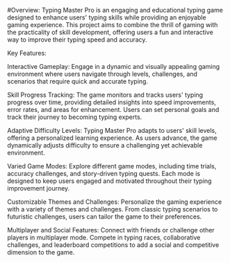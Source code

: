 #Overview:
Typing Master Pro is an engaging and educational typing game designed to enhance users' typing skills while providing an enjoyable gaming experience. This project aims to combine the thrill of gaming with the practicality of skill development, offering users a fun and interactive way to improve their typing speed and accuracy.


Key Features:

Interactive Gameplay:
Engage in a dynamic and visually appealing gaming environment where users navigate through levels, challenges, and scenarios that require quick and accurate typing.
 
Skill Progress Tracking:
The game monitors and tracks users' typing progress over time, providing detailed insights into speed improvements, error rates, and areas for enhancement. Users can set personal goals and track their journey to becoming typing experts.

Adaptive Difficulty Levels:
Typing Master Pro adapts to users' skill levels, offering a personalized learning experience. As users advance, the game dynamically adjusts difficulty to ensure a challenging yet achievable environment.

Varied Game Modes:
Explore different game modes, including time trials, accuracy challenges, and story-driven typing quests. Each mode is designed to keep users engaged and motivated throughout their typing improvement journey.

Customizable Themes and Challenges:
Personalize the gaming experience with a variety of themes and challenges. From classic typing scenarios to futuristic challenges, users can tailor the game to their preferences.

Multiplayer and Social Features:
Connect with friends or challenge other players in multiplayer mode. Compete in typing races, collaborative challenges, and leaderboard competitions to add a social and competitive dimension to the game.
